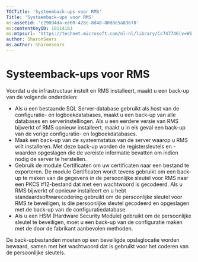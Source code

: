 ```yaml
---
TOCTitle: 'Systeemback-ups voor RMS'
Title: 'Systeemback-ups voor RMS'
ms:assetid: 'c29894da-ee00-428c-8d48-80d8e5a83678'
ms:contentKeyID: 18114163
ms:mtpsurl: 'https://technet.microsoft.com/nl-nl/library/Cc747746(v=WS.10)'
author: SharonSears
ms.author: SharonSears
---
```


Systeemback-ups voor RMS
========================

Voordat u de infrastructuur instelt en RMS installeert, maakt u een back-up van de volgende onderdelen:

-   Als u een bestaande SQL Server-database gebruikt als host van de configuratie- en logboekdatabases, maakt u een back-up van alle databases en serverinstellingen. Als u een eerdere versie van RMS bijwerkt of RMS opnieuw installeert, maakt u in elk geval een back-up van de vorige configuratie- en logboekdatabases.
-   Maak een back-up van de systeemstatus van de server waarop u RMS wilt installeren. Met deze back-up worden de registersleutels en -waarden opgeslagen die de vereiste informatie bevatten om indien nodig de server te herstellen.
-   Gebruik de module Certificaten om uw certificaten naar een bestand te exporteren. De module Certificaten wordt tevens gebruikt om een back-up te maken van de gegevens in de persoonlijke sleutel voor RMS naar een PKCS \#12-bestand dat met een wachtwoord is gecodeerd. Als u RMS bijwerkt of opnieuw installeert en u hebt standaardsoftwarecodering gebruikt om de persoonlijke sleutel voor RMS te beveiligen, is die persoonlijke sleutel gecodeerd en opgeslagen met de back-up van de configuratiedatabase.
-   Als u een HSM (Hardware Security Module) gebruikt om de persoonlijke sleutel te beveiligen, moet u een back-up van de configuratie maken met de door de fabrikant aanbevolen methoden.

De back-upbestanden moeten op een beveiligde opslaglocatie worden bewaard, samen met het wachtwoord dat is gebruikt voor het coderen van de persoonlijke sleutels.
